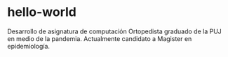 # hello-world
Desarrollo de asignatura de computación 
Ortopedista graduado de la PUJ en medio de la pandemia. Actualmente candidato a Magister en epidemiología. 
